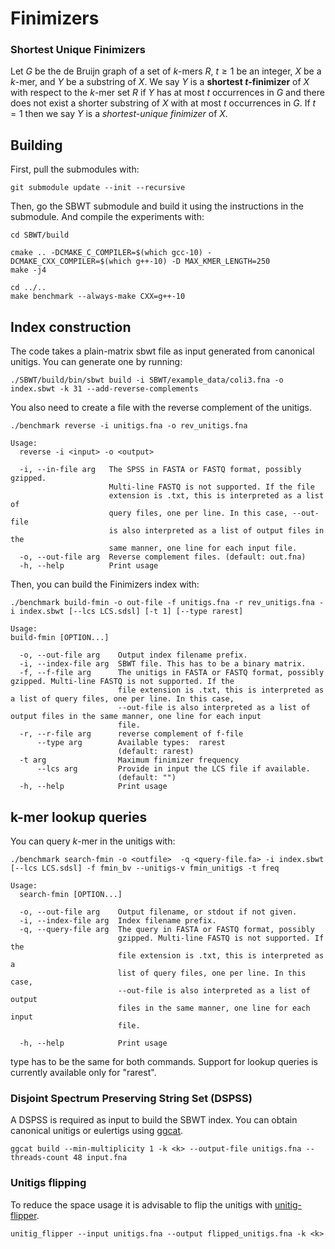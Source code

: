 # Finimizers
### Shortest Unique Finimizers
Let $G$ be the de Bruijn graph of a set of $k$-mers $R$, $t \geq 1$ be an integer, $X$ be a $k$-mer, and $Y$ be a substring of $X$. We say $Y$ is a **shortest $t$-finimizer** of $X$ with respect to the $k$-mer set $R$ if $Y$ has at most $t$ occurrences in $G$ and there does not exist a shorter substring of $X$ with at most $t$ occurrences in $G$. If $t = 1$ then we say $Y$ is a _shortest-unique finimizer_ of $X$.


## Building
First, pull the submodules with:
```
git submodule update --init --recursive
```
Then, go the SBWT submodule and build it using the instructions in the submodule. And compile the experiments with:
```
cd SBWT/build

cmake .. -DCMAKE_C_COMPILER=$(which gcc-10) -DCMAKE_CXX_COMPILER=$(which g++-10) -D MAX_KMER_LENGTH=250
make -j4

cd ../..
make benchmark --always-make CXX=g++-10
```
## Index construction

The code takes a plain-matrix sbwt file as input generated from canonical unitigs. You can generate one by running:

```
./SBWT/build/bin/sbwt build -i SBWT/example_data/coli3.fna -o index.sbwt -k 31 --add-reverse-complements
```

You also need to create a file with the reverse complement of the unitigs.

```
./benchmark reverse -i unitigs.fna -o rev_unitigs.fna
```

```
Usage:
  reverse -i <input> -o <output>

  -i, --in-file arg   The SPSS in FASTA or FASTQ format, possibly gzipped. 
                      Multi-line FASTQ is not supported. If the file 
                      extension is .txt, this is interpreted as a list of 
                      query files, one per line. In this case, --out-file 
                      is also interpreted as a list of output files in the 
                      same manner, one line for each input file.
  -o, --out-file arg  Reverse complement files. (default: out.fna)
  -h, --help          Print usage
```

Then, you can build the Finimizers index with:

```
./benchmark build-fmin -o out-file -f unitigs.fna -r rev_unitigs.fna -i index.sbwt [--lcs LCS.sdsl] [-t 1] [--type rarest] 
```
```
Usage:
build-fmin [OPTION...]

  -o, --out-file arg    Output index filename prefix.
  -i, --index-file arg  SBWT file. This has to be a binary matrix.
  -f, --f-file arg      The unitigs in FASTA or FASTQ format, possibly gzipped. Multi-line FASTQ is not supported. If the 
                        file extension is .txt, this is interpreted as a list of query files, one per line. In this case, 
                        --out-file is also interpreted as a list of output files in the same manner, one line for each input 
                        file.
  -r, --r-file arg      reverse complement of f-file
      --type arg        Available types:  rarest
                        (default: rarest)
  -t arg                Maximum finimizer frequency
      --lcs arg         Provide in input the LCS file if available. 
                        (default: "")
  -h, --help            Print usage
```

## k-mer lookup queries

You can query $k$-mer in the unitigs with:
```
./benchmark search-fmin -o <outfile>  -q <query-file.fa> -i index.sbwt [--lcs LCS.sdsl] -f fmin_bv --unitigs-v fmin_unitigs -t freq 
```
```
Usage:
  search-fmin [OPTION...]

  -o, --out-file arg    Output filename, or stdout if not given.
  -i, --index-file arg  Index filename prefix.
  -q, --query-file arg  The query in FASTA or FASTQ format, possibly 
                        gzipped. Multi-line FASTQ is not supported. If the 
                        file extension is .txt, this is interpreted as a 
                        list of query files, one per line. In this case, 
                        --out-file is also interpreted as a list of output 
                        files in the same manner, one line for each input 
                        file.

  -h, --help            Print usage
```
type has to be the same for both commands.
Support for lookup queries is currently available only for "rarest".

### Disjoint Spectrum Preserving String Set (DSPSS)
A DSPSS is required as input to build the SBWT index. You can obtain canonical unitigs or eulertigs using [ggcat](https://github.com/algbio/ggcat).

```
ggcat build --min-multiplicity 1 -k <k> --output-file unitigs.fna --threads-count 48 input.fna
```

### Unitigs flipping
To reduce the space usage it is advisable to flip the unitigs with [unitig-flipper](https://github.com/jnalanko/unitig_flipper).

```
unitig_flipper --input unitigs.fna --output flipped_unitigs.fna -k <k>

```
